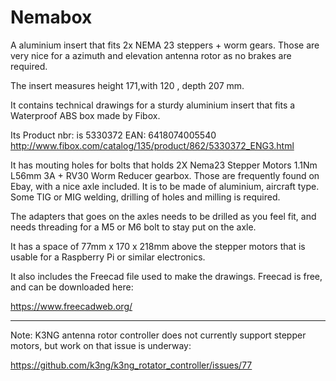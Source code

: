 # Nemabox
A aluminium insert that fits 2x NEMA 23 steppers + worm gears.
Those are very nice for a azimuth and elevation antenna rotor as no brakes are required.

The insert measures height 171,with 120 ,  depth 207 mm.

It contains technical drawings for a sturdy aluminium insert that fits a Waterproof ABS box made by Fibox. 

Its Product nbr: is 5330372 EAN: 6418074005540 http://www.fibox.com/catalog/135/product/862/5330372_ENG3.html

It has mouting holes for bolts that holds 2X Nema23 Stepper Motors 1.1Nm L56mm 3A + RV30 Worm Reducer gearbox. Those are frequently found on Ebay, with a nice axle included. It is to be made of aluminium, aircraft type. Some TIG or MIG welding, drilling of holes and milling is required.

The adapters that goes on the axles needs to be drilled as you feel fit, and needs threading for a M5 or M6 bolt to stay put on the axle.

It has a space of 77mm x 170 x 218mm above the stepper motors that is usable for a Raspberry Pi or similar electronics. 


It also includes the Freecad file used to make the drawings. Freecad is free, and can be downloaded here:

https://www.freecadweb.org/


-------------

Note: K3NG antenna rotor controller does not currently support stepper motors, 
but work on that issue is underway:

https://github.com/k3ng/k3ng_rotator_controller/issues/77


